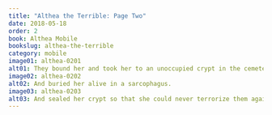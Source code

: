 ```yaml
---
title: "Althea the Terrible: Page Two"
date: 2018-05-18
order: 2
book: Althea Mobile
bookslug: althea-the-terrible
category: mobile
image01: althea-0201
alt01: They bound her and took her to an unoccupied crypt in the cemetery.
image02: althea-0202
alt02: And buried her alive in a sarcophagus.
image03: althea-0203
alt03: And sealed her crypt so that she could never terrorize them again.
---
```

